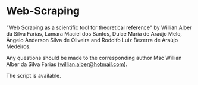 # Web-Scraping
"Web Scraping as a scientific tool for theoretical reference" by Willian Alber da Silva Farias, Lamara Maciel dos Santos, Dulce Maria de Araújo Melo, Ângelo Anderson Silva de Oliveira and Rodolfo Luiz Bezerra de Araújo Medeiros.

Any questions should be made to the corresponding author Msc Willian Alber da Silva Farias (willian.alber@hotmail.com).

The script is available.

